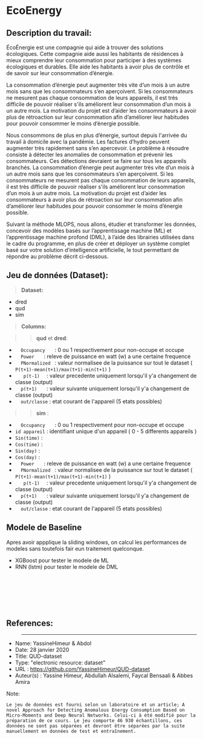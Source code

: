 # **EcoEnergy**

## **Description du travail**:

ÉcoÉnergie est une compagnie qui aide à trouver des solutions écologiques. Cette compagnie aide aussi les habitants de résidences à mieux comprendre leur consommation pour participer à des systèmes écologiques et durables. Elle aide les habitants à avoir plus de contrôle et de savoir sur leur consommation d’énergie.

La consommation d’énergie peut augmenter très vite d’un mois à un autre mois sans que les consommateurs s’en aperçoivent. Si les consommateurs ne mesurent pas chaque consommation de leurs appareils, il est très difficile de pouvoir réaliser s'ils améliorent leur consommation d’un mois à un autre mois. La motivation du projet est d’aider les consommateurs à avoir plus de rétroaction sur leur consommation afin d’améliorer leur habitudes pour pouvoir consommer le moins d’énergie possible.

Nous consommons de plus en plus d’énergie, surtout depuis l'arrivée du travail à domicile avec la pandémie. Les factures d’hydro peuvent augmenter très rapidement sans s’en apercevoir. Le problème à résoudre consiste à détecter les anomalies de consommation et prévenir les consommateurs. Ces détections devraient se faire sur tous les appareils branchés. La consommation d’énergie peut augmenter très vite d’un mois à un autre mois sans que les consommateurs s’en aperçoivent. Si les consommateurs ne mesurent pas chaque consommation de leurs appareils, il est très difficile de pouvoir réaliser s'ils améliorent leur consommation d’un mois à un autre mois. La motivation du projet est d’aider les consommateurs à avoir plus de rétroaction sur leur consommation afin d’améliorer leur habitudes pour pouvoir consommer le moins d’énergie possible.

Suivant la méthode MLOPS, nous allons, étudier et transformer les données, concevoir des modèles basés sur l’apprentissage machine (ML) et l’apprentissage machine profond (DML), à l’aide des librairies utilisées dans le cadre du programme, en plus de créer et déployer un système complet basé sur votre solution d’intelligence artificielle, le tout permettant de répondre au problème décrit ci-dessous. 



## **Jeu de données (Dataset)**:

> __Dataset:__
- dred
- qud
- sim 

> __Columns:__

>> **qud** et **dred**:
- `   Occupancy    ` : 0 ou 1 respectivement pour non-occupe et occupe
- `   Power    ` : releve de puissance en watt (w) a une certaine frequence 
- `   PNormalized  ` : valeur normalisee de la puissance sur tout le dataset ( `P(t+1)-mean(t+1)/max(t+1)-min(t+1)` )
- `    p(t-1)   ` : valeur precedente uniquement lorsqu'il y'a changement de classe (output)
- `   p(t+1)    `  : valeur suivante uniquement lorsqu'il y'a changement de classe (output)
- `  out/classe` : etat courant de l'appareil (5 etats possibles)

>> **sim** :
- `   Occupancy    ` : 0 ou 1 respectivement pour non-occupe et occupe
- ` id appareil ` : identifiant unique d'un appareil ( 0 - 5 differents appareils ) 
- ` Sin(time) ` :
- ` Cos(time) ` :
- ` Sin(day) `  :
- ` Cos(day) ` :
- `   Power    ` : releve de puissance en watt (w) a une certaine frequence 
- `   PNormalized  ` : valeur normalisee de la puissance sur tout le dataset ( `P(t+1)-mean(t+1)/max(t+1)-min(t+1)` )
- `    p(t-1)   ` : valeur precedente uniquement lorsqu'il y'a changement de classe (output)
- `   p(t+1)    `  : valeur suivante uniquement lorsqu'il y'a changement de classe (output)
- `  out/classe` : etat courant de l'appareil (5 etats possibles)  


## **Modele de Baseline**
Apres avoir appplique la sliding windows, on calcul les performances de modeles sans toutefois fair eun traitement quelconque.

- XGBoost pour tester le modele de ML
- RNN (lstm) pour tester le modele de DML

<br/>
<br/>
<br/>
<br/>
<br/>


## **References**:
>---

-  Name: YassineHimeur & Abdol
- Date: 28 janvier 2020
- Title: QUD-dataset
- Type: "electronic resource: dataset"
- URL : https://github.com/YassineHimeur/QUD-dataset
- Auteur(s) : Yassine Himeur, Abdullah Alsalemi, Faycal Bensaali & Abbes Amira

Note:

	Le jeu de données est fourni selon un laboratoire et un article; A novel Approach for Detecting Anomalous Energy Consumption Based on Micro-Moments and Deep Neural Networks. Celui-ci à été modifié pour la préparation de ce cours. Le jeu comporte 46 930 échantillons, ces données ne sont pas séparées et devront être séparées par la suite manuellement en données de test et entraînement.


